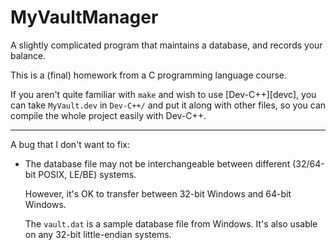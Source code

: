 # MyVaultManager

A slightly complicated program that maintains a database, and records your balance.

This is a (final) homework from a C programming language course.

If you aren't quite familiar with `make` and wish to use [Dev-C++][devc], you can take `MyVault.dev` in `Dev-C++/` and put it along with other files, so you can compile the whole project easily with Dev-C++.

---

A bug that I don't want to fix:

- The database file may not be interchangeable between different (32/64-bit POSIX, LE/BE) systems.

  However, it's OK to transfer between 32-bit Windows and 64-bit Windows.

  The `vault.dat` is a sample database file from Windows. It's also usable on any 32-bit little-endian systems.

	[devcpp]: https://sourceforge.net/projects/orwelldevcpp/
